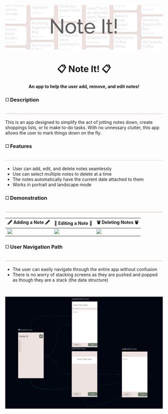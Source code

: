 
![Note It Banner](https://github.com/Shinkyuuu/Note-It-App/blob/master/Repo%20Images/Note%20It%20Banner.PNG)
<h1 align="center">📋 Note It! 📋</h1>
<p align="center"><b>An app to help the user add, remove, and edit notes!</b></p>
<h3>◻️ Description</h3>

![Border](https://github.com/Shinkyuuu/Note-It-App/blob/master/Repo%20Images/Border%202.png)

This is an app designed to simplify the act of jotting notes down, create shoppings lists, or to make to-do tasks. With no unnessary clutter, this app allows the user to mark things down on the fly. 

<h3>◻️ Features</h3>

![Border](https://github.com/Shinkyuuu/Note-It-App/blob/master/Repo%20Images/Border%202.png)

* User can add, edit, and delete notes seamlessly
* Use can select multiple notes to delete at a time
* The notes automatically have the current date attached to them
* Works in portrait and landscape mode 

<h3>◻️ Demonstration</h3>

![Border](https://github.com/Shinkyuuu/Note-It-App/blob/master/Repo%20Images/Border%202.png)

🖋 Adding a Note 🖋 | 📏 Editing a Note 📏 | 🗑 Deleting Notes 🗑
------------ | ------------- | -------------
<img src="http://g.recordit.co/Nm5uiOEOvA.gif" width=500> | <img src="http://g.recordit.co/R0dr5LTAad.gif" width=500> | <img src="http://g.recordit.co/MufRwP7cXs.gif" width=500>

<h3>◻️ User Navigation Path</h3>

![Border](https://github.com/Shinkyuuu/Note-It-App/blob/master/Repo%20Images/Border%202.png)

* The user can easily navigate through the entire app without confusion
* There is no worry of stacking screens as they are pushed and popped as though they are a stack (the data structure)
<br>

![Border](https://github.com/Shinkyuuu/Note-It-App/blob/master/Repo%20Images/Note%20It%20Navigation.PNG)
